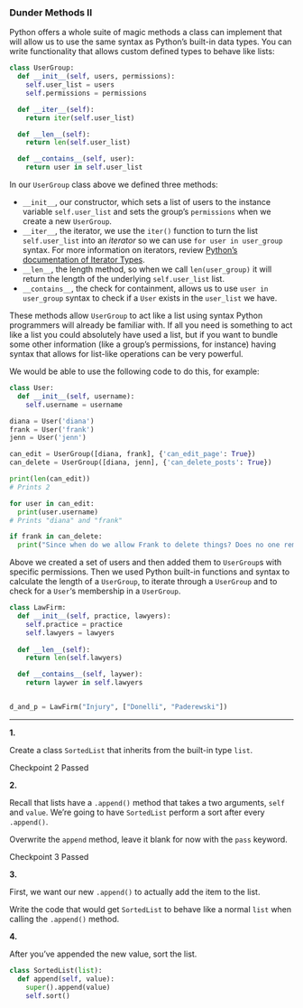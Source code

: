 ### Dunder Methods II

Python offers a whole suite of magic methods a class can implement that will allow us to use the same syntax as Python’s built-in data types. You can write functionality that allows custom defined types to behave like lists:

```py
class UserGroup:
  def __init__(self, users, permissions):
    self.user_list = users
    self.permissions = permissions

  def __iter__(self):
    return iter(self.user_list)

  def __len__(self):
    return len(self.user_list)

  def __contains__(self, user):
    return user in self.user_list
```

In our `UserGroup` class above we defined three methods:

- `__init__`, our constructor, which sets a list of users to the instance variable `self.user_list` and sets the group’s `permissions` when we create a new `UserGroup`.
- `__iter__`, the iterator, we use the `iter()` function to turn the list `self.user_list` into an *iterator* so we can use `for user in user_group` syntax. For more information on iterators, review [Python’s documentation of Iterator Types](https://docs.python.org/3/library/stdtypes.html#typeiter).
- `__len__`, the length method, so when we call `len(user_group)` it will return the length of the underlying `self.user_list` list.
- `__contains__`, the check for containment, allows us to use `user in user_group` syntax to check if a `User` exists in the `user_list` we have.

These methods allow `UserGroup` to act like a list using syntax Python programmers will already be familiar with. If all you need is something to act like a list you could absolutely have used a list, but if you want to bundle some other information (like a group’s permissions, for instance) having syntax that allows for list-like operations can be very powerful.

We would be able to use the following code to do this, for example:

```py
class User:
  def __init__(self, username):
    self.username = username

diana = User('diana')
frank = User('frank')
jenn = User('jenn')

can_edit = UserGroup([diana, frank], {'can_edit_page': True})
can_delete = UserGroup([diana, jenn], {'can_delete_posts': True})

print(len(can_edit))
# Prints 2

for user in can_edit:
  print(user.username)
# Prints "diana" and "frank"

if frank in can_delete:
  print("Since when do we allow Frank to delete things? Does no one remember when he accidentally deleted the site?")
```

Above we created a set of users and then added them to `UserGroup`s with specific permissions. Then we used Python built-in functions and syntax to calculate the length of a `UserGroup`, to iterate through a `UserGroup` and to check for a `User`‘s membership in a `UserGroup`.



```python
class LawFirm:
  def __init__(self, practice, lawyers):
    self.practice = practice
    self.lawyers = lawyers
  
  def __len__(self):
    return len(self.lawyers)

  def __contains__(self, laywer):
    return laywer in self.lawyers


d_and_p = LawFirm("Injury", ["Donelli", "Paderewski"])
```



<hr>



**1.**

Create a class `SortedList` that inherits from the built-in type `list`.

Checkpoint 2 Passed



**2.**

Recall that lists have a `.append()` method that takes a two arguments, `self` and `value`. We’re going to have `SortedList` perform a sort after every `.append()`.

Overwrite the `append` method, leave it blank for now with the `pass` keyword.

Checkpoint 3 Passed



**3.**

First, we want our new `.append()` to actually add the item to the list.

Write the code that would get `SortedList` to behave like a normal `list` when calling the `.append()` method.



**4.**

After you’ve appended the new value, sort the list.



```python
class SortedList(list):
  def append(self, value):
    super().append(value)
    self.sort()
```

